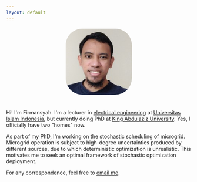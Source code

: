 ```yaml
---
layout: default
---
```


<style>
img {
  border-radius: 50px;
  display: block;
  margin-left: auto;
  margin-right: auto;
  margin-bottom: 35px;
}
</style>

<img src="images/prof.jpg" alt="" style="padding-left: 5px; padding-bottom: 5px; padding-top: 5px; padding-right: 5px">



Hi! I'm Firmansyah. I'm a lecturer in <a href="https://ee.uii.ac.id/" target="_blank">electrical engineering</a> at <a href="https://www.uii.ac.id/" target="_blank">Universitas Islam Indonesia</a>, but currently doing PhD at <a href="https://www.kau.edu.sa/home_ENGLISH.aspx" target="_blank">King Abdulaziz University</a>. Yes, I officially have two "homes" now.

As part of my PhD, I'm working on the stochastic scheduling of microgrid. Microgrid operation is subject to high-degree uncertainties produced by different sources, due to which deterministic optimization is unrealistic. This motivates me to seek an optimal framework of stochastic optimization deployment.

For any correspondence, feel free to <a href="mailto:firmansyah.nur@uii.ac.id" target="_blank">email me</a>.

<!--
<div class="row">
  <div class="column left">
    <img src="images/me.jpg" alt="" style="padding-left: 5px; padding-bottom: 5px; padding-top: 5px; padding-right: 5px">
    &nbsp;
  </div>
  <div class="column middle">
    &nbsp;
  </div>
  <div class="column right">
    <p>Hi! I'm Firmansyah. I'm a lecturer in <a href="https://ee.uii.ac.id/" target="_blank">electrical engineering</a> at <a href="https://www.uii.ac.id/" target="_blank">Universitas Islam Indonesia</a>, but currently doing PhD at <a href="https://www.kau.edu.sa/home_ENGLISH.aspx" target="_blank">King Abdulaziz University</a>. Yes, I officially have two "homes" now.</p>

    <p>As part of my PhD, I'm working on the stochastic scheduling of microgrid. Microgrid operation is subject to high-degree uncertainties produced by different sources, due to which deterministic optimization is unrealistic. This motivates me to seek an optimal framework of stochastic optimization deployment.</p>

    <p>For any correspondence, feel free to <a href="mailto:firmansyah.nur@uii.ac.id" target="_blank">email me</a>.</p>
  </div>
</div>

## Website's Content

In this website, I put the following:
- about me ([here]({{ site.baseurl }}/about))
- random notes on science, engineering, and related topics ([here]({{ site.baseurl }}/notes))
- blog posts on mixed topics ([here]({{ site.baseurl }}/blog))

Notes and blog posts are mainly written in Indonesian.

-->